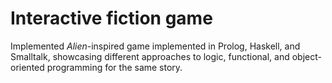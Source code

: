 # Interactive fiction game

Implemented *Alien*-inspired game implemented in Prolog, Haskell, and Smalltalk, showcasing different approaches to logic, functional, and object-oriented programming for the same story.